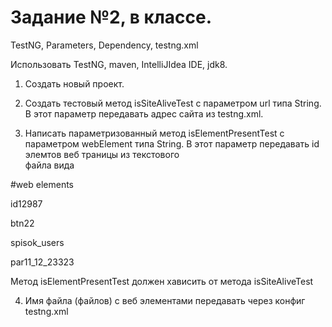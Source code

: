 # Задание №2, в классе.
TestNG, Parameters, Dependency, testng.xml

Использовать TestNG, maven, IntelliJIdea IDE, jdk8.

1. Создать новый проект.

2. Создать тестовый метод isSiteAliveTest с параметром url типа String.
    В этот параметр передавать адрес сайта из testng.xml.

3. Написать параметризованный метод  isElementPresentTest с параметром  webElement типа String.
В этот параметр передавать id элемтов веб траницы из текстового       
файла вида

#web elements

id12987

btn22

spisok_users

par11_12_23323

Метод isElementPresentTest должен хависить от метода
isSiteAliveTest

4. Имя файла (файлов) с веб элементами передавать через конфиг 
testng.xml
   



